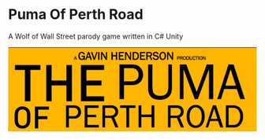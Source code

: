 # Puma Of Perth Road
A Wolf of Wall Street parody game written in C# Unity

<img src="https://raw.githubusercontent.com/gavinhenderson/PumaOfPerthRoad/master/Other/Logo.jpg"></src>
